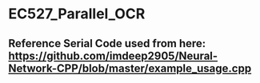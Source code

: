 # EC527_Parallel_OCR

## Reference Serial Code used from here: https://github.com/imdeep2905/Neural-Network-CPP/blob/master/example_usage.cpp